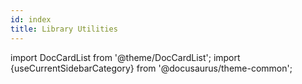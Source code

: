 ```yaml
---
id: index
title: Library Utilities
---
```


import DocCardList from '@theme/DocCardList';
import {useCurrentSidebarCategory} from '@docusaurus/theme-common';

<!--suppress HtmlUnknownTag -->
<DocCardList items={useCurrentSidebarCategory().items}></DocCardList>
